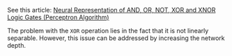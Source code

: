 See this article: [Neural Representation of AND, OR, NOT, XOR and XNOR Logic Gates (Perceptron Algorithm)](https://medium.com/@stanleydukor/neural-representation-of-and-or-not-xor-and-xnor-logic-gates-perceptron-algorithm-b0275375fea1)

The problem with the `XOR` operation lies in the fact that it is not linearly separable. However, this issue can be addressed by increasing the network depth.
